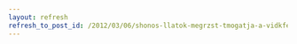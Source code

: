 ```yaml
---
layout: refresh
refresh_to_post_id: /2012/03/06/shonos-llatok-megrzst-tmogatja-a-vidkfejlesztsi-minisztrium
---
```

